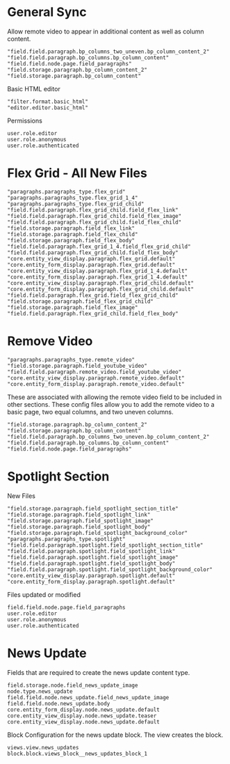 # General Sync

Allow remote video to appear in additional content as well as column content.
```                       
"field.field.paragraph.bp_columns_two_uneven.bp_column_content_2"
"field.field.paragraph.bp_columns.bp_column_content"              
"field.field.node.page.field_paragraphs"
"field.storage.paragraph.bp_column_content_2"                     
"field.storage.paragraph.bp_column_content"
```

Basic HTML editor

```
"filter.format.basic_html"
"editor.editor.basic_html"
```

Permissions

```
user.role.editor
user.role.anonymous
user.role.authenticated
```


# Flex Grid - All New Files

```
"paragraphs.paragraphs_type.flex_grid"
"paragraphs.paragraphs_type.flex_grid_1_4"
"paragraphs.paragraphs_type.flex_grid_child"
"field.field.paragraph.flex_grid_child.field_flex_link"
"field.field.paragraph.flex_grid_child.field_flex_image"
"field.field.paragraph.flex_grid_child.field_flex_child"
"field.storage.paragraph.field_flex_link"
"field.storage.paragraph.field_flex_child"
"field.storage.paragraph.field_flex_body"
"field.field.paragraph.flex_grid_1_4.field_flex_grid_child"
"field.field.paragraph.flex_grid_child.field_flex_body"
"core.entity_view_display.paragraph.flex_grid.default"
"core.entity_form_display.paragraph.flex_grid.default"
"core.entity_view_display.paragraph.flex_grid_1_4.default"
"core.entity_form_display.paragraph.flex_grid_1_4.default"
"core.entity_view_display.paragraph.flex_grid_child.default"
"core.entity_form_display.paragraph.flex_grid_child.default"
"field.field.paragraph.flex_grid.field_flex_grid_child"
"field.storage.paragraph.field_flex_grid_child"
"field.storage.paragraph.field_flex_image"
"field.field.paragraph.flex_grid_child.field_flex_body"
```


# Remove Video

```
"paragraphs.paragraphs_type.remote_video"    
"field.storage.paragraph.field_youtube_video"
"field.field.paragraph.remote_video.field_youtube_video"
"core.entity_view_display.paragraph.remote_video.default"         
"core.entity_form_display.paragraph.remote_video.default"
```

These are associated with allowing the remote video field to be included in other sections. These config files allow you to add the remote video to a basic page, two equal columns, and two uneven columns.

```         
"field.storage.paragraph.bp_column_content_2"                     
"field.storage.paragraph.bp_column_content"                       
"field.field.paragraph.bp_columns_two_uneven.bp_column_content_2"
"field.field.paragraph.bp_columns.bp_column_content"              
"field.field.node.page.field_paragraphs"      
```

# Spotlight Section

New Files
```
"field.storage.paragraph.field_spotlight_section_title"            
"field.storage.paragraph.field_spotlight_link"                     
"field.storage.paragraph.field_spotlight_image"                    
"field.storage.paragraph.field_spotlight_body"                     
"field.storage.paragraph.field_spotlight_background_color"         
"paragraphs.paragraphs_type.spotlight"                             
"field.field.paragraph.spotlight.field_spotlight_section_title"    
"field.field.paragraph.spotlight.field_spotlight_link"             
"field.field.paragraph.spotlight.field_spotlight_image"            
"field.field.paragraph.spotlight.field_spotlight_body"             
"field.field.paragraph.spotlight.field_spotlight_background_color"
"core.entity_view_display.paragraph.spotlight.default"             
"core.entity_form_display.paragraph.spotlight.default"             
```

Files updated or modified
```
field.field.node.page.field_paragraphs
user.role.editor
user.role.anonymous
user.role.authenticated
```

# News Update

Fields that are required to create the news update content type.
```
field.storage.node.field_news_update_image            
node.type.news_update                                 
field.field.node.news_update.field_news_update_image  
field.field.node.news_update.body                     
core.entity_form_display.node.news_update.default     
core.entity_view_display.node.news_update.teaser      
core.entity_view_display.node.news_update.default     
```

Block Configuration for the news update block. The view creates the block.

```
views.view.news_updates
block.block.views_block__news_updates_block_1
```

